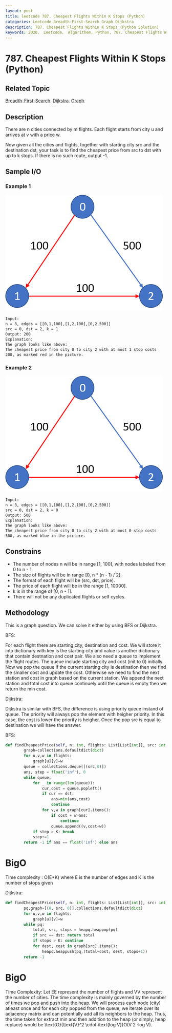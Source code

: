 ```yaml
---
layout: post
title: leetcode 787. Cheapest Flights Within K Stops (Python)
categories: Leetcode Breadth-First-Search Graph Dijkstra
description: 787. Cheapest Flights Within K Stops (Python Solution)
keywords: 2020， Leetcode， Algorithem, Python, 787. Cheapest Flights Within K Stops, zhenyu, Breadth-First-Search, Graph, Dijkstra
---
```


# 787. Cheapest Flights Within K Stops (Python)

## Related Topic
<a href="/categories/#Breadth-First-Search" target="_blank"> Breadth-First-Search</a>.
<a href="/categories/#Dijkstra" target="_blank"> Dijkstra</a>.
<a href="/categories/#Graph" target="_blank"> Graph</a>.

## Description
There are n cities connected by m flights. Each flight starts from city u and arrives at v with a price w.

Now given all the cities and flights, together with starting city src and the destination dst, your task is to find the cheapest price from src to dst with up to k stops. If there is no such route, output -1.

## Sample I/O

### Example 1

![example 1](/images/blog/787-1.png)

```
Input: 
n = 3, edges = [[0,1,100],[1,2,100],[0,2,500]]
src = 0, dst = 2, k = 1
Output: 200
Explanation: 
The graph looks like above:
The cheapest price from city 0 to city 2 with at most 1 stop costs 200, as marked red in the picture.
```

### Example 2

![example 1](/images/blog/787-2.png)

```
Input: 
n = 3, edges = [[0,1,100],[1,2,100],[0,2,500]]
src = 0, dst = 2, k = 0
Output: 500
Explanation: 
The graph looks like above:
The cheapest price from city 0 to city 2 with at most 0 stop costs 500, as marked blue in the picture.
```

## Constrains
* The number of nodes n will be in range [1, 100], with nodes labeled from 0 to n - 1.
* The size of flights will be in range [0, n * (n - 1) / 2].
* The format of each flight will be (src, dst, price).
* The price of each flight will be in the range [1, 10000].
* k is in the range of [0, n - 1].
* There will not be any duplicated flights or self cycles.

## Methodology
This is a graph question. We can solve it either by using BFS or Dijkstra.

BFS:

For each flight there are starting city, destination and cost. We will store it into dictionary with key is the starting city and value is another dictionary that contain destnation and cost pair. We also need a queue to implement the flight routes. The queue include starting city and cost (init to 0) initially. Now we pop the queue if the current starting city is destination then we find the smaller cost and update the cost. Otherwise we need to find the next station and cost in graph based on the current station. We append the next station and total cost into queue continuely until the queue is empty then we return the min cost. 

Dijkstra:

Dijkstra is similar with BFS, the difference is using priority queue instand of queue. The priority will always pop the element with heigher priority. In this case, the cost is lower the priority is heigher. Once the pop src is equal to destination we will have the answer.

BFS:

``` python
def findCheapestPrice(self, n: int, flights: List[List[int]], src: int, dst: int, K: int) -> int:
        graph=collections.defaultdict(dict)
        for u,v,w in flights:
            graph[u][v]=w
        queue = collections.deque([(src,0)])
        ans, step = float('inf'), 0
        while queue:
            for _ in range(len(queue)):
                cur,cost = queue.popleft()
                if cur == dst:
                    ans=min(ans,cost)
                    continue
                for v,w in graph[cur].items():
                    if cost + w>ans:
                        continue
                    queue.append((v,cost+w))
            if step > K: break
            step+=1
        return -1 if ans == float('inf') else ans
```

# BigO
Time complexity : O(E*K) where E is the number of edges and K is the number of stops given


Dijkstra:

``` python
def findCheapestPrice(self, n: int, flights: List[List[int]], src: int, dst: int, K: int) -> int:
        pq,graph=[(0, src, 0)],collections.defaultdict(dict)
        for u,v,w in flights:
            graph[u][v]=w
        while pq:
            total, src, stops = heapq.heappop(pq)
            if src == dst: return total
            if stops > K: continue
            for dest, cost in graph[src].items():
                heapq.heappush(pq,(total+cost, dest, stops+1))
        return -1
```

# BigO
Time Complexity: Let EE represent the number of flights and VV represent the number of cities. The time complexity is mainly governed by the number of times we pop and push into the heap. We will process each node (city) atleast once and for each city popped from the queue, we iterate over its adjacency matrix and can potentially add all its neighbors to the heap. Thus, the time taken for extract min and then addition to the heap (or simply, heap replace) would be \text{O}(\text{V}^2 \cdot \text{log V})O(V 
2
 ⋅log V).